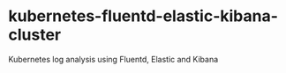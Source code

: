 # kubernetes-fluentd-elastic-kibana-cluster
Kubernetes log analysis using Fluentd, Elastic and Kibana

